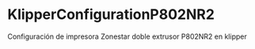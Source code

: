 # KlipperConfigurationP802NR2
Configuración de impresora Zonestar doble extrusor P802NR2 en klipper
